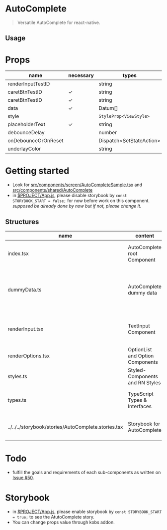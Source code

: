 # AutoComplete

> Versatile AutoComplete for react-native.

## Usage

# Props

| name                | necessary | types                            | default            |
| ------------------- | --------- | -------------------------------- | ------------------ |
| renderInputTestID   |           | string                           | `RenderInput_test` |
| caretBtnTestID      | ✓         | string                           | `CaretBtn_test`    |
| caretBtnTestID      | ✓         | string                           | `CaretBtn_test`    |
| data                | ✓         | Datum[]                          | `dummyData`        |
| style               |           | `StyleProp<ViewStyle>`           | `undefined`        |
| placeholderText     | ✓         | string                           | `search...`        |
| debounceDelay       |           | number                           | `400`              |
| onDebounceOrOnReset |           | Dispatch<SetStateAction<string>> | `undefined`        |
| underlayColor       |           | string                           | `black`            |

# Getting started

- Look for [src/components/screen/AutoCompleteSample.tsx](https://github.com/marsinearth/dooboo-ui-native/blob/feat%2FautoComplete/src/components/screen/AutoCompleteSample.tsx) and [src/components/shared/AutoComplete](https://github.com/marsinearth/dooboo-ui-native/tree/feat%2FautoComplete/src/components/shared/AutoComplete)
- in [\$PROJECT/App.js](https://github.com/marsinearth/dooboo-ui-native/blob/feat%2FautoComplete/App.js#L9), please disable storybook by `const STORYBOOK_START = false;` for now before work on this component.
  _supposed be already done by now but if not, please change it._

## Structures

| name                                                  | content                            | features                                                                         |
| ----------------------------------------------------- | ---------------------------------- | -------------------------------------------------------------------------------- |
| index.tsx                                             | AutoComplete root Component        | props from outside of the components, overall logic                              |
| dummyData.ts                                          | AutoComplete dummy data            | dummy data with types of Datum[], contains country info starting with letter 'A' |
| renderInput.tsx                                       | TextInput Component                | textInput for search, clear, match, placeholder animation                        |
| renderOptions.tsx                                     | OptionList and Option Components   | FlatList for searchItems                                                         |
| styles.ts                                             | Styled-Components and RN Styles    | styles                                                                           |
| types.ts                                              | TypeScript Types & Interfaces      | types for props, state, func params, etc.                                        |
| ../../../storybook/stories/AutoComplete.stories.tsx   | Storybook for AutoComplete         | visual testing / documentation of the component                                  |

# Todo

- fulfill the goals and requirements of each sub-components as written on [Issue #50](https://github.com/dooboolab/dooboo-ui-native/issues/50).

# Storybook

- in [\$PROJECT/App.js](https://github.com/marsinearth/dooboo-ui-native/blob/feat%2FautoComplete/App.js#L9), please enable storybook by `const STORYBOOK_START = true;` to see the AtutoComplete story.
- You can change props value through kobs addon.
